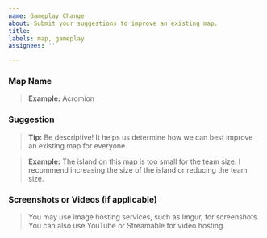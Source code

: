 ```yaml
---
name: Gameplay Change
about: Submit your suggestions to improve an existing map.
title:
labels: map, gameplay
assignees: ''

---
```


### Map Name
> **Example:** Acromion



### Suggestion
> **Tip:** Be descriptive! It helps us determine how we can best improve an existing map for everyone.

> **Example:** The island on this map is too small for the team size. I recommend increasing the size of the island or reducing the team size.



### Screenshots or Videos (if applicable)
> You may use image hosting services, such as Imgur, for screenshots. You can also use YouTube or Streamable for video hosting.

